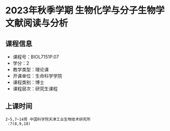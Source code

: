 # 2023年秋季学期 生物化学与分子生物学文献阅读与分析 






## 课程信息

- 课程号：BIOL7151P.07
- 学分：2
- 教学类型：理论课
- 开课单位：生命科学学院
- 课程类别：博士
- 课程层次：研究生课程

## 上课时间

```
2~5,7~14周 中国科学院天津工业生物技术研究所
 :7(8,9,10)
```


